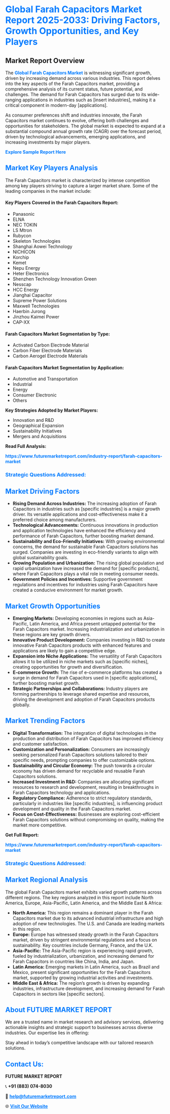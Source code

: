 <h1 style="color: #007BFF;">Global Farah Capacitors Market Report 2025-2033: Driving Factors, Growth Opportunities, and Key Players</h1>

<section id="overview">
<h2>Market Report Overview</h2>
<p>The <a href="https://www.futuremarketreport.com/industry-report/farah-capacitors-market" style="color: #007BFF; text-decoration: none;"><strong>Global Farah Capacitors Market</strong></a> is witnessing significant growth, driven by increasing demand across various industries. This report delves into the key aspects of the Farah Capacitors market, providing a comprehensive analysis of its current status, future potential, and challenges. The demand for Farah Capacitors has surged due to its wide-ranging applications in industries such as [insert industries], making it a critical component in modern-day [applications].</p>
<p>As consumer preferences shift and industries innovate, the Farah Capacitors market continues to evolve, offering both challenges and opportunities for stakeholders. The global market is expected to expand at a substantial compound annual growth rate (CAGR) over the forecast period, driven by technological advancements, emerging applications, and increasing investments by major players.</p>
</section>

<section id="overview">
<p><a href="https://www.futuremarketreport.com/request-sample/reportId=75327" style="color: #007BFF; text-decoration: none;"><strong>Explore Sample Report Here</strong></a></p>
</section>

<section id="key-players">
<h2 style="color: #007BFF;">Market Key Players Analysis</h2>
<p>The Farah Capacitors market is characterized by intense competition among key players striving to capture a larger market share. Some of the leading companies in the market include:</p>
<h4>Key Players Covered in the Farah Capacitors Report:</h4>
<ul><li>Panasonic</li><li>ELNA</li><li>NEC TOKIN</li><li>LS Mtron</li><li>Rubycon</li><li>Skeleton Technologies</li><li>Shanghai Aowei Technology</li><li>NICHICON</li><li>Korchip</li><li>Kemet</li><li>Nepu Energy</li><li>Heter Electronics</li><li>Shenzhen Technology Innovation Green</li><li>Nesscap</li><li>HCC Energy</li><li>Jianghai Capacitor</li><li>Supreme Power Solutions</li><li>Maxwell Technologies</li><li>Haerbin Jurong</li><li>Jinzhou Kaimei Power</li><li>CAP-XX</li></ul>
<h4>Farah Capacitors Market Segmentation by Type:</h4>
<ul><li>Activated Carbon Electrode Material</li><li>Carbon Fiber Electrode Materials</li><li>Carbon Aerogel Electrode Materials</li></ul>

<h4>Farah Capacitors Market Segmentation by Application:</h4>
<ul><li>Automotive and Transportation</li><li>Industrial</li><li>Energy</li><li>Consumer Electronic</li><li>Others</li></ul>
<p><strong>Key Strategies Adopted by Market Players:</strong></p>
<ul>
<li>Innovation and R&D</li>
<li>Geographical Expansion</li>
<li>Sustainability Initiatives</li>
<li>Mergers and Acquisitions</li>
</ul>
</section>

<section>
<p><strong>Read Full Analysis: </strong></p><a href="https://www.futuremarketreport.com/industry-report/farah-capacitors-market" style="color: #007BFF; text-decoration: none;"><strong>https://www.futuremarketreport.com/industry-report/farah-capacitors-market</strong></a>
<h3 style="color: #007BFF;">Strategic Questions Addressed:</h3>
</section>

<section id="driving-factors">
<h2 style="color: #007BFF;">Market Driving Factors</h2>
<ul>
<li><strong>Rising Demand Across Industries:</strong> The increasing adoption of Farah Capacitors in industries such as [specific industries] is a major growth driver. Its versatile applications and cost-effectiveness make it a preferred choice among manufacturers.</li>
<li><strong>Technological Advancements:</strong> Continuous innovations in production and application technologies have enhanced the efficiency and performance of Farah Capacitors, further boosting market demand.</li>
<li><strong>Sustainability and Eco-Friendly Initiatives:</strong> With growing environmental concerns, the demand for sustainable Farah Capacitors solutions has surged. Companies are investing in eco-friendly variants to align with global sustainability goals.</li>
<li><strong>Growing Population and Urbanization:</strong> The rising global population and rapid urbanization have increased the demand for [specific products], where Farah Capacitors plays a vital role in meeting consumer needs.</li>
<li><strong>Government Policies and Incentives:</strong> Supportive government regulations and incentives for industries using Farah Capacitors have created a conducive environment for market growth.</li>
</ul>
</section>

<section id="growth-opportunities">
<h2 style="color: #007BFF;">Market Growth Opportunities</h2>
<ul>
<li><strong>Emerging Markets:</strong> Developing economies in regions such as Asia-Pacific, Latin America, and Africa present untapped potential for the Farah Capacitors market. Increasing industrialization and urbanization in these regions are key growth drivers.</li>
<li><strong>Innovative Product Development:</strong> Companies investing in R&D to create innovative Farah Capacitors products with enhanced features and applications are likely to gain a competitive edge.</li>
<li><strong>Expansion into Niche Applications:</strong> The versatility of Farah Capacitors allows it to be utilized in niche markets such as [specific niches], creating opportunities for growth and diversification.</li>
<li><strong>E-commerce Growth:</strong> The rise of e-commerce platforms has created a surge in demand for Farah Capacitors used in [specific applications], further boosting market growth.</li>
<li><strong>Strategic Partnerships and Collaborations:</strong> Industry players are forming partnerships to leverage shared expertise and resources, driving the development and adoption of Farah Capacitors products globally.</li>
</ul>
</section>

<section id="trending-factors">
<h2 style="color: #007BFF;">Market Trending Factors</h2>
<ul>
<li><strong>Digital Transformation:</strong> The integration of digital technologies in the production and distribution of Farah Capacitors has improved efficiency and customer satisfaction.</li>
<li><strong>Customization and Personalization:</strong> Consumers are increasingly seeking personalized Farah Capacitors solutions tailored to their specific needs, prompting companies to offer customizable options.</li>
<li><strong>Sustainability and Circular Economy:</strong> The push towards a circular economy has driven demand for recyclable and reusable Farah Capacitors solutions.</li>
<li><strong>Increased Investment in R&D:</strong> Companies are allocating significant resources to research and development, resulting in breakthroughs in Farah Capacitors technology and applications.</li>
<li><strong>Regulatory Compliance:</strong> Adherence to strict regulatory standards, particularly in industries like [specific industries], is influencing product development and quality in the Farah Capacitors market.</li>
<li><strong>Focus on Cost-Effectiveness:</strong> Businesses are exploring cost-efficient Farah Capacitors solutions without compromising on quality, making the market more competitive.</li>
</ul>
</section>

<section>
<p><strong>Get Full Report: </strong></p><a href="https://www.futuremarketreport.com/industry-report/farah-capacitors-market" style="color: #007BFF; text-decoration: none;"><strong>https://www.futuremarketreport.com/industry-report/farah-capacitors-market</strong></a>
<h3 style="color: #007BFF;">Strategic Questions Addressed:</h3>
</section>


<section id="regional-analysis">
<h2 style="color: #007BFF;">Market Regional Analysis</h2>
<p>The global Farah Capacitors market exhibits varied growth patterns across different regions. The key regions analyzed in this report include North America, Europe, Asia-Pacific, Latin America, and the Middle East & Africa:</p>
<ul>
<li><strong>North America:</strong> This region remains a dominant player in the Farah Capacitors market due to its advanced industrial infrastructure and high adoption of new technologies. The U.S. and Canada are leading markets in this region.</li>
<li><strong>Europe:</strong> Europe has witnessed steady growth in the Farah Capacitors market, driven by stringent environmental regulations and a focus on sustainability. Key countries include Germany, France, and the U.K.</li>
<li><strong>Asia-Pacific:</strong> The Asia-Pacific region is experiencing rapid growth, fueled by industrialization, urbanization, and increasing demand for Farah Capacitors in countries like China, India, and Japan.</li>
<li><strong>Latin America:</strong> Emerging markets in Latin America, such as Brazil and Mexico, present significant opportunities for the Farah Capacitors market, supported by growing industrial activities and investments.</li>
<li><strong>Middle East & Africa:</strong> The region’s growth is driven by expanding industries, infrastructure development, and increasing demand for Farah Capacitors in sectors like [specific sectors].</li>
</ul>
</section>

<footer>
<h2 style="color: #007BFF;">About FUTURE MARKET REPORT</h2>
<p>We are a trusted name in market research and advisory services, delivering actionable insights and strategic support to businesses across diverse industries. Our expertise lies in offering:</p>

<p>Stay ahead in today’s competitive landscape with our tailored research solutions.</p>

<h2 style="color: #007BFF;">Contact Us:</h2>
<p><strong>FUTURE MARKET REPORT</strong></p>
<p>📞 <strong>+91 (883) 074-8030</strong></p>
<p>📧 <strong><a href="mailto:help@futuremarketreport.com" style="color: #007BFF;">help@futuremarketreport.com</a></strong></p>
<p>🌐 <strong><a href="https://www.futuremarketreport.com/" style="color: #007BFF;">Visit Our Website</a></strong></p>
</footer>